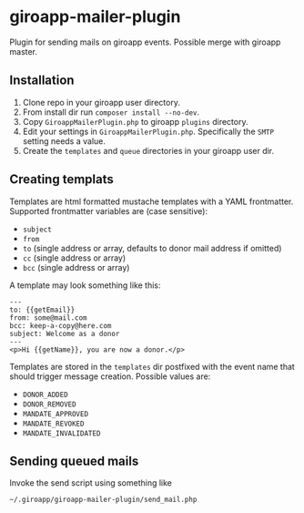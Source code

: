 # giroapp-mailer-plugin

Plugin for sending mails on giroapp events. Possible merge with giroapp master.

## Installation

1. Clone repo in your giroapp user directory.
1. From install dir run `composer install --no-dev`.
1. Copy `GiroappMailerPlugin.php` to giroapp `plugins` directory.
1. Edit your settings in `GiroappMailerPlugin.php`. Specifically the `SMTP` setting
   needs a value.
1. Create the `templates` and `queue` directories in your giroapp user dir.

## Creating templats

Templates are html formatted mustache templates with a YAML frontmatter.
Supported frontmatter variables are (case sensitive):

* `subject`
* `from`
* `to` (single address or array, defaults to donor mail address if omitted)
* `cc` (single address or array)
* `bcc` (single address or array)

A template may look something like this:

```
---
to: {{getEmail}}
from: some@mail.com
bcc: keep-a-copy@here.com
subject: Welcome as a donor
---
<p>Hi {{getName}}, you are now a donor.</p>
```

Templates are stored in the `templates` dir postfixed with the event name
that should trigger message creation. Possible values are:

* `DONOR_ADDED`
* `DONOR_REMOVED`
* `MANDATE_APPROVED`
* `MANDATE_REVOKED`
* `MANDATE_INVALIDATED`

## Sending queued mails

Invoke the send script using something like

```shell
~/.giroapp/giroapp-mailer-plugin/send_mail.php
```

